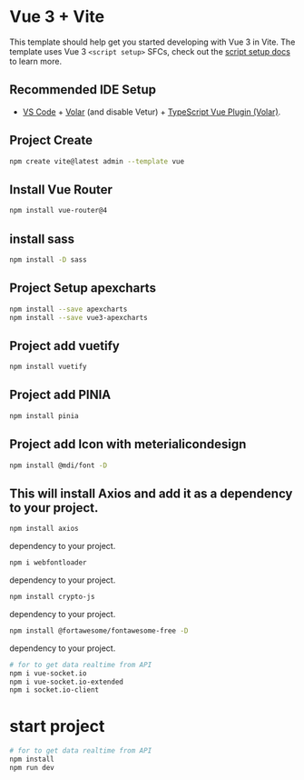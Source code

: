 # Vue 3 + Vite

This template should help get you started developing with Vue 3 in Vite. The template uses Vue 3 `<script setup>` SFCs, check out the [script setup docs](https://v3.vuejs.org/api/sfc-script-setup.html#sfc-script-setup) to learn more.

## Recommended IDE Setup

- [VS Code](https://code.visualstudio.com/) + [Volar](https://marketplace.visualstudio.com/items?itemName=Vue.volar) (and disable Vetur) + [TypeScript Vue Plugin (Volar)](https://marketplace.visualstudio.com/items?itemName=Vue.vscode-typescript-vue-plugin).
## Project Create
```sh
npm create vite@latest admin --template vue
```
## Install Vue Router
```sh
npm install vue-router@4
```
## install sass
```sh
npm install -D sass
```
## Project Setup apexcharts
```sh
npm install --save apexcharts
npm install --save vue3-apexcharts
```
## Project add vuetify
```sh
npm install vuetify
```
## Project add PINIA
```sh
npm install pinia
```
## Project add Icon with meterialicondesign
```sh
npm install @mdi/font -D
```
## This will install Axios and add it as a dependency to your project.
```sh
npm install axios
```
dependency to your project.
```sh
npm i webfontloader
```
dependency to your project.
```sh
npm install crypto-js
```
dependency to your project.
```sh
npm install @fortawesome/fontawesome-free -D
```
dependency to your project.
```sh
# for to get data realtime from API
npm i vue-socket.io 
npm i vue-socket.io-extended
npm i socket.io-client
```

# start project

```sh
# for to get data realtime from API
npm install
npm run dev

```

